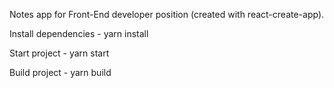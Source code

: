 Notes app for Front-End developer position (created with react-create-app).

Install dependencies - yarn install

Start project - yarn start

Build project - yarn build